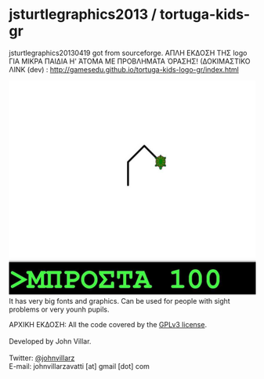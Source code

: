 # jsturtlegraphics2013 / tortuga-kids-gr
jsturtlegraphics20130419 got from sourceforge.
ΑΠΛΗ ΕΚΔΟΣΗ ΤΗΣ logo ΓΙΑ ΜΙΚΡΑ ΠΑΙΔΙΑ Η' ΆΤΟΜΑ ΜΕ ΠΡΟΒΛΗΜΑΤΑ ΌΡΑΣΗΣ!
(ΔΟΚΙΜΑΣΤΙΚΟ ΛΙΝΚ (dev) : http://gamesedu.github.io/tortuga-kids-logo-gr/index.html

<img src="kidslogo_turtoga_big_fonts.jpg" />
It has very big fonts and graphics. Can be used for people with sight problems or very younh pupils.

ΑΡΧΙΚΗ ΕΚΔΟΣΗ:
All the code covered by the <a href="http://www.gnu.org/licenses/gpl.html">GPLv3 license</a>.<br><br>
Developed by John Villar.<br><br>
Twitter: <a href="http://twitter.com/johnvillarz">@johnvillarz</a><br>
E-mail: johnvillarzavatti [at] gmail [dot] com<br>
